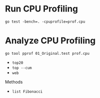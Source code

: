 
# Run CPU Profiling

```Shell
go test -bench=. -cpuprofile=prof.cpu
```

# Analyze CPU Profiling

```Shell
go tool pprof 01_Original.test prof.cpu
```

- `top20`
- `top --cum`
- `web`

Methods 

- `list Fibonacci`